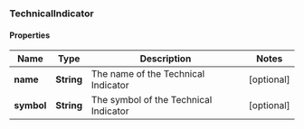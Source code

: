 
### TechnicalIndicator

#### Properties
Name | Type | Description | Notes
------------ | ------------- | ------------- | -------------
**name** | **String** | The name of the Technical Indicator |  [optional]
**symbol** | **String** | The symbol of the Technical Indicator |  [optional]



